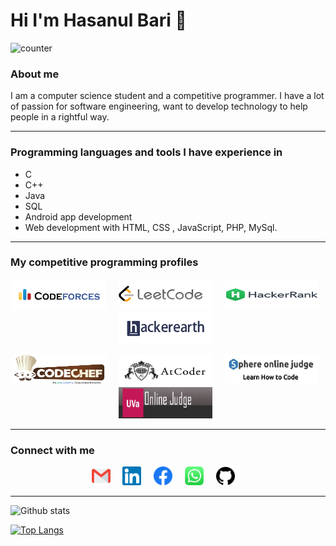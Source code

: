 # Hi I'm Hasanul Bari 👋

![counter](https://enxxv5waxcx8eo1.m.pipedream.net)

### About me
I am a computer science student and a competitive programmer. I have a lot of passion for software engineering, want to develop technology to help people in a rightful way.

---

### Programming languages and tools I have experience in
- C
- C++
- Java
- SQL
- Android app development
- Web development with HTML, CSS , JavaScript, PHP, MySql.

---

### My competitive programming profiles

<p align="center">
  <a href="https://codeforces.com/profile/hasanhp7" target="_blank"><img src="https://github.com/Hasanul-Bari/Hasanul-Bari/blob/master/logo/codeforces2.png" width="150px" height="50px" alt="Codeforces"></a> &nbsp; &nbsp;
 <a href="https://leetcode.com/hasanul-bari/" target="_blank"><img src="https://github.com/Hasanul-Bari/Hasanul-Bari/blob/master/logo/leetcode.png" width="150px" height="50px" alt="LeetCode"></a> &nbsp; &nbsp;
 <a href="https://www.hackerrank.com/Hasanul_Bari?hr_r=1" target="_blank"><img src="https://github.com/Hasanul-Bari/Hasanul-Bari/blob/master/logo/hackerrank.png" width="150px" height="50px" alt="HackerRank"></a> &nbsp; &nbsp;
 <a href="https://www.hackerearth.com/@hasanhp7" target="_blank"><img src="https://github.com/Hasanul-Bari/Hasanul-Bari/blob/master/logo/hackerEarth.jpg" width="150px" height="50px" alt="HackerEarth"></a> &nbsp; &nbsp;
</p>
<p align="center">
  <a href="https://www.codechef.com/users/hasanhp7" target="_blank"><img src="https://github.com/Hasanul-Bari/Hasanul-Bari/blob/master/logo/codechef.png" width="150px" height="50px" alt="Codechef"></a> &nbsp; &nbsp;
 <a href="https://atcoder.jp/users/hasanhp7" target="_blank"><img src="https://github.com/Hasanul-Bari/Hasanul-Bari/blob/master/logo/atcoder.png" width="150px" height="50px" alt="Atcoder"></a> &nbsp; &nbsp;
   <a href="https://www.spoj.com/users/hasanhp7/" target="_blank"><img src="https://github.com/Hasanul-Bari/Hasanul-Bari/blob/master/logo/spoj.jpg" width="150px" height="50px" alt="Spoj"></a> &nbsp; &nbsp;
 <a href="https://uhunt.onlinejudge.org/id/939495" target="_blank"><img src="https://github.com/Hasanul-Bari/Hasanul-Bari/blob/master/logo/uva.jpg" width="150px" height="50px" alt="UVA"></a> &nbsp; &nbsp;
</p>

---

### Connect with me

<p align="center">
 <a href="mailto:hasanul.bari.hasan96@gmail.com"><img src="https://github.com/Hasanul-Bari/Hasanul-Bari/blob/master/logo/gmail.svg" width="30px" alt="mail"></a> &nbsp; &nbsp;
 <a href="https://www.linkedin.com/in/hasanul-bari/" target="_blank"><img src="https://github.com/Hasanul-Bari/Hasanul-Bari/blob/master/logo/linkedin.svg" width="30px" alt="LinkedIn"></a> &nbsp; &nbsp;
 <a href="https://www.facebook.com/profile.php?id=100016360997198"><img src="https://github.com/Hasanul-Bari/Hasanul-Bari/blob/master/logo/facebook.svg" width="30px" alt="github"></a> &nbsp; &nbsp;
 <a href="https://wa.link/f8w929"><img src="https://github.com/Hasanul-Bari/Hasanul-Bari/blob/master/logo/whatsapp.svg" width="30px" alt="github"></a> &nbsp; &nbsp;
 <a href="https://github.com/Hasanul-Bari"><img src="https://github.com/Hasanul-Bari/Hasanul-Bari/blob/master/logo/github.svg" width="30px" alt="github"></a> &nbsp; &nbsp;
 
</p>

---




![Github stats](https://github-readme-stats.vercel.app/api?username=Hasanul-Bari&count_private=true&show_icons=true&include_all_commits=true)

[![Top Langs](https://github-readme-stats.vercel.app/api/top-langs/?username=Hasanul-Bari&layout=compact&langs_count=8)](https://github.com/anuraghazra/github-readme-stats)






<!--
**Hasanul-Bari/Hasanul-Bari** is a ✨ _special_ ✨ repository because its `README.md` (this file) appears on your GitHub profile.

Here are some ideas to get you started:

- 🔭 I’m currently working on ...
- 🌱 I’m currently learning ...
- 👯 I’m looking to collaborate on ...
- 🤔 I’m looking for help with ...
- 💬 Ask me about ...
- 📫 How to reach me: ...
- 😄 Pronouns: ...
- ⚡ Fun fact: ...
-->

